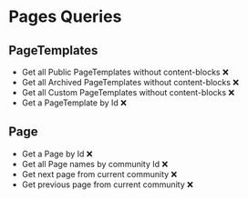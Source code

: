 # Pages Queries

## PageTemplates
- Get all Public PageTemplates without content-blocks ❌
- Get all Archived PageTemplates without content-blocks ❌
- Get all Custom PageTemplates without content-blocks ❌
- Get a PageTemplate by Id ❌

## Page
- Get a Page by Id ❌
- Get all Page names by community Id ❌
- Get next page from current community ❌
- Get previous page from current community ❌
